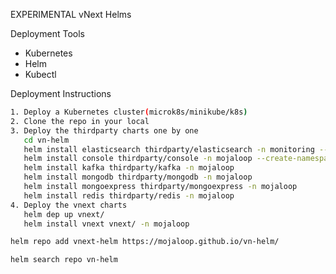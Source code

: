 EXPERIMENTAL vNext Helms 

Deployment Tools
- Kubernetes
- Helm
- Kubectl

Deployment Instructions
```bash
1. Deploy a Kubernetes cluster(microk8s/minikube/k8s)
2. Clone the repo in your local
3. Deploy the thirdparty charts one by one
   cd vn-helm
   helm install elasticsearch thirdparty/elasticsearch -n monitoring --create-namespace
   helm install console thirdparty/console -n mojaloop --create-namespace
   helm install kafka thirdparty/kafka -n mojaloop
   helm install mongodb thirdparty/mongodb -n mojaloop
   helm install mongoexpress thirdparty/mongoexpress -n mojaloop
   helm install redis thirdparty/redis -n mojaloop
4. Deploy the vnext charts 
   helm dep up vnext/
   helm install vnext vnext/ -n mojaloop
```

```bash
helm repo add vnext-helm https://mojaloop.github.io/vn-helm/
```

```bash
helm search repo vn-helm
```